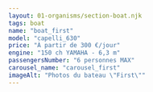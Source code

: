 ```yaml
---
layout: 01-organisms/section-boat.njk
tags: boat
name: "boat_first"
model: "capelli_630"
price: "À partir de 300 €/jour"
engine: "150 ch YAMAHA - 6,3 m"
passengersNumber: "6 personnes MAX"
carousel_name: "carousel_first"
imageAlt: "Photos du bateau \"First\""
---
```

